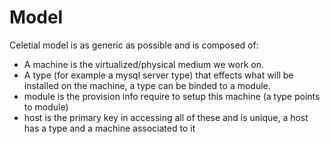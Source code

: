 # Model

Celetial model is as generic as possible and is composed of:

* A machine is the virtualized/physical medium we work on.
* A type (for example a mysql server type) that effects what will be installed on the machine, a type can be binded to a module.
* module is the provision info require to setup this machine (a type points to module)
* host is the primary key in accessing all of these and is unique, a host has a type and a machine associated to it

